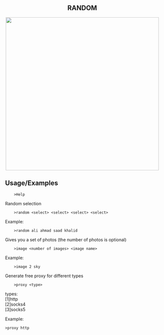 <div align="center" >
    <h2 >RANDOM</h2>
<img src="https://user-images.githubusercontent.com/57193966/169380332-707fbd42-03b8-42a5-8c41-cef6faa4ee47.png" width="500" height="500">
</div>

## Usage/Examples
```
    >Help
```    
 Random selection  
```
    >random <select> <select> <select> <select>
```   
Example: 
```
    >random ali ahmad saad khalid
```
Gives you a set of photos (the number of photos is optional)
```
    >image <number of images> <image name>
```
Example: 
```
    >image 2 sky
```
Generate free proxy for different types
```
    >proxy <type>
```
types:  
[1]http  
[2]socks4  
[3]socks5  

Example: 
```    
>proxy http
```


